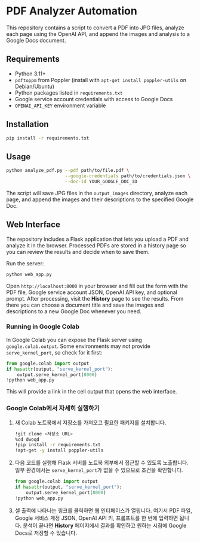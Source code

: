 # PDF Analyzer Automation

This repository contains a script to convert a PDF into JPG files, analyze each page using the OpenAI API, and append the images and analysis to a Google Docs document.

## Requirements

- Python 3.11+
- `pdftoppm` from Poppler (install with `apt-get install poppler-utils` on Debian/Ubuntu)
- Python packages listed in `requirements.txt`
- Google service account credentials with access to Google Docs
- `OPENAI_API_KEY` environment variable

## Installation

```bash
pip install -r requirements.txt
```

## Usage

```bash
python analyze_pdf.py --pdf path/to/file.pdf \
                      --google-credentials path/to/credentials.json \
                      --doc-id YOUR_GOOGLE_DOC_ID
```

The script will save JPG files in the `output_images` directory, analyze each page, and append the images and their descriptions to the specified Google Doc.

## Web Interface

The repository includes a Flask application that lets you upload a PDF and analyze it in the browser. Processed PDFs are stored in a history page so you can review the results and decide when to save them.

Run the server:

```bash
python web_app.py
```

Open `http://localhost:8000` in your browser and fill out the form with the PDF file, Google service account JSON, OpenAI API key, and optional prompt. After processing, visit the **History** page to see the results. From there you can choose a document title and save the images and descriptions to a new Google Doc whenever you need.

### Running in Google Colab

In Google Colab you can expose the Flask server using `google.colab.output`.
Some environments may not provide `serve_kernel_port`, so check for it first:

```python
from google.colab import output
if hasattr(output, "serve_kernel_port"):
    output.serve_kernel_port(8000)
!python web_app.py
```

This will provide a link in the cell output that opens the web interface.

### Google Colab에서 자세히 실행하기

1. 새 Colab 노트북에서 저장소를 가져오고 필요한 패키지를 설치합니다.

   ```bash
   !git clone <저장소 URL>
   %cd dwoqd
   !pip install -r requirements.txt
   !apt-get -y install poppler-utils
   ```

2. 다음 코드를 실행해 Flask 서버를 노트북 외부에서 접근할 수 있도록 노출합니다. 일부 환경에서는 `serve_kernel_port`가 없을 수 있으므로 조건을 확인합니다.

   ```python
   from google.colab import output
   if hasattr(output, "serve_kernel_port"):
       output.serve_kernel_port(8000)
   !python web_app.py
   ```

3. 셀 출력에 나타나는 링크를 클릭하면 웹 인터페이스가 열립니다. 여기서 PDF 파일,
   Google 서비스 계정 JSON, OpenAI API 키, 프롬프트를 한 번에 입력하면 됩니다.
   분석이 끝나면 **History** 페이지에서 결과를 확인하고 원하는 시점에
   Google Docs로 저장할 수 있습니다.
